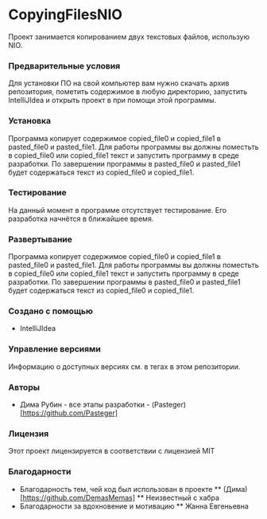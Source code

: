 # CopyingFilesNIO
Проект занимается копированием двух текстовых файлов, использую NIO.
### Предварительные условия
Для установки ПО на свой компьютер вам нужно скачать архив репозитория, пометить содержимое в любую директорию, запустить IntelliJIdea и открыть проект в при помощи этой программы.
### Установка
Программа копирует содержимое copied_file0 и copied_file1 в pasted_file0 и pasted_file1. Для работы программы вы должны поместьть в copied_file0 или copied_file1 текст и запустить программу в среде разработки. По завершении программы в pasted_file0 и pasted_file1 будет содержаться текст из copied_file0 и copied_file1.
### Тестирование
На данный момент в программе отсутствует тестирование. Его разработка начнётся в ближайшее время.
### Развертывание
Программа копирует содержимое copied_file0 и copied_file1 в pasted_file0 и pasted_file1. Для работы программы вы должны поместьть в copied_file0 или copied_file1 текст и запустить программу в среде разработки. По завершении программы в pasted_file0 и pasted_file1 будет содержаться текст из copied_file0 и copied_file1.
### Создано с помощью
* IntelliJIdea
### Управление версиями
Информацию о доступных версиях см. в тегах в этом репозитории.
### Авторы
*  Дима Рубин - все этапы разработки - (Pasteger)[https://github.com/Pasteger]
### Лицензия
Этот проект лицензируется в соответствии с лицензией MIT
### Благодарности
* Благодарность тем, чей код был использован в проекте
** (Дима)[https://github.com/DemasMemas]
** Неизвестный с хабра
* Благодарности за вдохновение и мотивацию
** Жанна Евгеньевна
